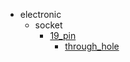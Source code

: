 * electronic
  * socket
    * [19_pin](electronic/socket/19_pin)
      * [through_hole](electronic/socket/19_pin/through_hole)

